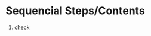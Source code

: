 # Sequencial Steps/Contents

1. [check](https://drive.google.com/file/d/0ByWcNmQ2hFGKcmo2S2dUQTRpVFU/view)
